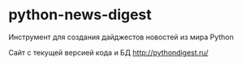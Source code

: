 python-news-digest
==================

Инструмент для создания дайджестов новостей из мира Python

Сайт с текущей версией кода и БД http://pythondigest.ru/
